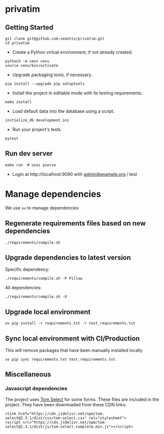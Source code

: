 privatim
========

Getting Started
---------------



```
git clone git@github.com:seantis/privatim.git
cd privatim
```

- Create a Python virtual environment, if not already created.

```
python3 -m venv venv
source venv/bin/activate
```

- Upgrade packaging tools, if necessary.

```
pip install --upgrade pip setuptools
```

- Install the project in editable mode with its testing requirements.

```
make install
```

- Load default data into the database using a script.

```
initialize_db development.ini
```


- Run your project's tests.

```
pytest
```

## Run dev server

```
make run  # uses pserve
```

- Login at http://localhost:9090 with admin@example.org / test


# Manage dependencies

We use `uv` to manage dependencies

## Regenerate requirements files based on new dependencies

    ./requirements/compile.sh

## Upgrade dependencies to latest version

Specific dependency:

    ./requirements/compile.sh -P Pillow

All dependencies:

    ./requirements/compile.sh -U

## Upgrade local environment

    uv pip install -r requirements.txt -r test_requirements.txt

## Sync local environment with CI/Production

This will remove packages that have been manually installed locally

    uv pip sync requirements.txt test_requirements.txt


## Miscellaneous
### Javascript dependencies
The project uses [Tom Select](https://github.com/orchidjs/tom-select) for some forms.
These files are included in the project. They have been downloaded from these CDN links:

```
<link href="https://cdn.jsdelivr.net/npm/tom-select@2.3.1/dist/css/tom-select.css" rel="stylesheet">
<script src="https://cdn.jsdelivr.net/npm/tom-select@2.3.1/dist/js/tom-select.complete.min.js"></script>
```
